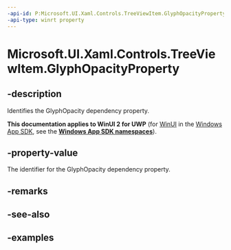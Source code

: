 ```yaml
---
-api-id: P:Microsoft.UI.Xaml.Controls.TreeViewItem.GlyphOpacityProperty
-api-type: winrt property
---
```

<!-- Property syntax.
public DependencyProperty GlyphOpacityProperty { get; }
-->

# Microsoft.UI.Xaml.Controls.TreeViewItem.GlyphOpacityProperty


## -description

Identifies the GlyphOpacity dependency property.


**This documentation applies to WinUI 2 for UWP** (for [WinUI](/windows/apps/winui/winui3/) in the [Windows App SDK](/windows/apps/windows-app-sdk/), see the **[Windows App SDK namespaces](/windows/windows-app-sdk/api/winrt/)**).

## -property-value

The identifier for the GlyphOpacity dependency property.


## -remarks


## -see-also


## -examples


